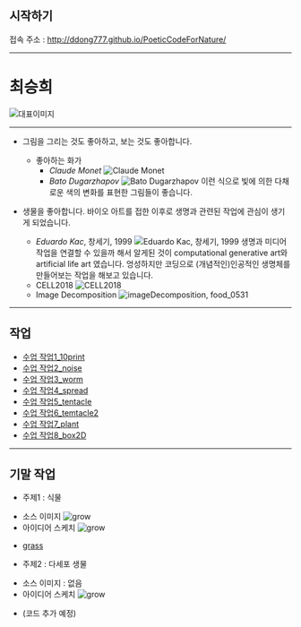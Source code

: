 ## 시작하기

접속 주소 : <http://ddong777.github.io/PoeticCodeForNature/>

---------------------------------------

# 최승희
   ![대표이미지](./img/titleImage.png)

---------------------------------------

* 그림을 그리는 것도 좋아하고, 보는 것도 좋아합니다.
  * 좋아하는 화가
    - *Claude Monet*
![Claude Monet](./img/monet.jpg)
    - *Bato Dugarzhapov*
![Bato Dugarzhapov](./img/bato.jpg)
  이런 식으로 빛에 의한 다채로운 색의 변화를 표현한 그림들이 좋습니다.


* 생물을 좋아합니다.
  바이오 아트를 접한 이후로 생명과 관련된 작업에 관심이 생기게 되었습니다.
  - *Eduardo Kac*, 창세기, 1999
  ![Eduardo Kac, 창세기, 1999](./img/kac.png)
  생명과 미디어작업을 연결할 수 있을까 해서 알게된 것이 computational generative art와 artificial life art 였습니다.
  엉성하지만 코딩으로 (개념적인)인공적인 생명체를 만들어보는 작업을 해보고 있습니다.
  - CELL2018
![CELL2018](./img/cell.PNG)
  - Image Decomposition
![imageDecomposition, food_0531](./img/food.png)

---------------------------------------

## 작업
 * [수업 작업1_10print](./10print_test_0313_2)
 * [수업 작업2_noise](./noise_test0325_2)
 * [수업 작업3_worm](./worm0415)
 * [수업 작업4_spread](./spread0415)
 * [수업 작업5_tentacle](./tentacleGenerator0415)
 * [수업 작업6_temtacle2](./tentacleGenerator0417)
 * [수업 작업7_plant](./plant0512)
 * [수업 작업8_box2D](./box2D_exercise0515/NOC_5_02_Boxes_myGit0515_ddong777)

---------------------------------------

## 기말 작업
  * 주제1 : 식물
  - 소스 이미지
  ![grow](./img/grow.png)
  - 아이디어 스케치
  ![grow](./img/idea1.jpg)
 * [grass](./grass_0531)

 * 주제2 : 다세포 생물
 - 소스 이미지 : 없음
 - 아이디어 스케치
 ![grow](./img/idea2.jpg)
* (코드 추가 예정)
